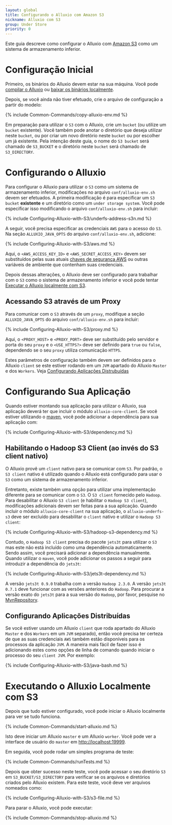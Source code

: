 ```yaml
---
layout: global
title: Configurando o Alluxio com Amazon S3
nickname: Alluxio com S3
group: Under Store
priority: 0
---
```


Este guia descreve como configurar o Alluxio com [Amazon S3](https://aws.amazon.com/s3/)
como um sistema de armazenamento inferior.

# Configuração Inicial

Primeiro, os binários do Alluxio devem estar na sua máquina. Você pode
[compilar o Alluxio](Building-Alluxio-Master-Branch.html) ou
[baixar os binários localmente](Running-Alluxio-Locally.html).

Depois, se você ainda não tiver efetuado, crie o arquivo de configuração a partir do modelo:

{% include Common-Commands/copy-alluxio-env.md %}

Em preparação para utilizar o `S3` com o Alluxio, crie um `bucket` (ou utilize um `bucket`
existente). Você também pode anotar o diretório que deseja utilizar neste `bucket`, ou por
criar um novo diretório neste `bucket` ou por escolher um já existente. Pela intenção deste
guia, o nome do `S3 bucket` será chamado de `S3_BUCKET` e o diretório neste `bucket` será
chamado de `S3_DIRECTORY`.

# Configurando o Alluxio

Para configurar o Alluxio para utilizar o `S3` como um sistema de armazenamento inferior,
modificações no arquivo `conf/alluxio-env.sh` devem ser efetuados. A primeira modificação é
para especificar um `S3 bucket` **existente** e um diretório como um `under storage system`.
Você pode especificar isso modificando o arquivo `conf/alluxio-env.sh` para incluir:

{% include Configuring-Alluxio-with-S3/underfs-address-s3n.md %}

A seguir, você precisa especificar as credenciais `AWS` para o acesso do `S3`. Na seção
`ALLUXIO_JAVA_OPTS` do arquivo `conf/alluxio-env.sh`, adicione:

{% include Configuring-Alluxio-with-S3/aws.md %}

Aqui, o `<AWS_ACCESS_KEY_ID>` e `<AWS_SECRET_ACCESS_KEY>` devem ser substituídos pelas suas atuais
[chaves de segurança AWS](https://aws.amazon.com/developers/access-keys) ou outras variáveis de
ambiente que contenham suas credenciais.

Depois dessas alterações, o Alluxio deve ser configurado para trabalhar com o `S3` como o
sistema de armazenamento inferior e você pode tentar
[Executar o Alluxio localmente com S3](#executando-o-alluxio-localmente-com-s3).

## Acessando S3 através de um Proxy

Para comunicar com o `S3` através de um `proxy`, modifique a seção `ALLUXIO_JAVA_OPTS` do arquivo
`conf/alluxio-env.sh` para incluir:

{% include Configuring-Alluxio-with-S3/proxy.md %}

Aqui, o `<PROXY_HOST>` e `<PROXY_PORT>` deve ser substituído pelo servidor e porta do seu `proxy` e
o `<USE_HTTPS?>` deve ser definido para `true` ou `false`, dependendo se o seu `proxy` utiliza
comunicação `HTTPS`.

Estes parâmetros de configuração também devem ser definidos para o Alluxio `client` se este
estiver rodando em um `JVM` apartado do Alluxio `Master` e dos `Workers`. Veja
[Configurando Aplicações Distrubuídas](#configurando-aplicações-distríbuidas)

# Configurando Sua Aplicação

Quando estiver montando sua aplicação para utilizar o Alluxio, sua aplicação deverá ter que incluir
o módulo `alluxio-core-client`. Se você estiver utilizando o [maven](https://maven.apache.org/),
você pode adicionar a dependência para sua aplicação com:

{% include Configuring-Alluxio-with-S3/dependency.md %}

## Habilitando o Hadoop S3 Client (ao invés do S3 client nativo)

O Alluxio provê um `client` nativo para se comunicar com `S3`. Por padrão, o `S3 client` nativo é
utilizado quando o Alluxio está configurado para usar o `S3` como um sistema de armazenamento
inferior.

Entretanto, existe também uma opção para utilizar uma implementação diferente para se comunicar com
o `S3`. O `S3 client` fornecido pelo `Hadoop`. Para desabilitar o Alluxio `S3 client` (e habilitar
o `Hadoop S3 client`), modificações adicionais devem ser feitas para a sua aplicação. Quando
incluir o módulo `alluxio-core-client` na sua aplicação, o `alluxio-underfs-s3` deve ser excluído
para desabilitar o `client` nativo e utilizar o `Hadoop S3 client`:

{% include Configuring-Alluxio-with-S3/hadoop-s3-dependency.md %}

Contudo, o `Hadoop S3 client` precisa do pacote `jets3t` para utilizar o `S3` mas este não está
incluído como uma dependência automaticamente. Sendo assim, você precisará adicionar a
dependência manualmente. Quando utilizar o `maven`, você pode adicionar os passos a seguir para
introduzir a dependência do `jets3t`:

{% include Configuring-Alluxio-with-S3/jets3t-dependency.md %}

A versão `jets3t 0.9.0` trabalha com a versão `Hadoop 2.3.0`. A versão `jets3t 0.7.1` deve funcionar
com as versões anteriores do `Hadoop`. Para procurar a versão exato do `jets3t` para a sua versão
do `Hadoop`, por favor, pesquise no [MvnRepository](http://mvnrepository.com/).

## Configurando Aplicações Distribuídas

Se você estiver usando um Alluxio `client` que roda apartado do Alluxio `Master` e dos `Workers`
em um `JVM` separado), então você precisa ter certeza de que as suas credenciais `AWS` também
estão disponíveis para os processos da aplicação `JVM`. A maneira mais fácil de fazer isso é
adicionando estes como opções de linha de comando quando iniciar o processo do seu `client JVM`.
Por exemplo:

{% include Configuring-Alluxio-with-S3/java-bash.md %}

# Executando o Alluxio Localmente com S3

Depois que tudo estiver configurado, você pode iniciar o Alluxio localmente para ver se tudo
funciona.

{% include Common-Commands/start-alluxio.md %}

Isto deve iniciar um Alluxio `master` e um Alluxio `worker`. Você pode ver a
interface de usuário do `master` em [http://localhost:19999](http://localhost:19999).

Em seguida, você pode rodar um simples programa de teste:

{% include Common-Commands/runTests.md %}

Depois que obter sucesso neste teste, você pode acessar o seu diretório `S3` em
`S3_BUCKET/S3_DIRECTORY` para verificar se os arquivos e diretórios criados pelo Alluxio
existem. Para este teste, você deve ver arquivos nomeados como:

{% include Configuring-Alluxio-with-S3/s3-file.md %}

Para parar o Alluxio, você pode executar:

{% include Common-Commands/stop-alluxio.md %}
